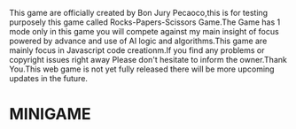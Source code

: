 This game are officially created by Bon Jury Pecaoco,this is for testing purposely this game called Rocks-Papers-Scissors Game.The Game has 1 mode only in this game you will compete against my main insight of focus powered by advance and use of AI logic and algorithms.This game are mainly focus in Javascript code creationm.If you find any problems or copyright issues right away Please don't hesitate to inform the owner.Thank You.This web game is not yet fully released there will be more upcoming updates in the future.

# MINIGAME
